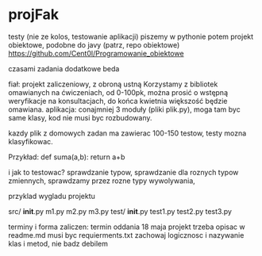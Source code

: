 # projFak

testy (nie ze kolos, testowanie aplikacji)
piszemy w pythonie
potem projekt
obiektowe, podobne do javy (patrz, repo obiektowe)
https://github.com/Cent0l/Programowanie_obiektowe

czasami zadania dodatkowe beda

fiał:   projekt zaliczeniowy, z obroną ustną
Korzystamy z bibliotek omawianych na ćwiczeniach, od 0-100pk, można prosić o wstępną weryfikacje na konsultacjach, do końca kwietnia większość będzie omawiana. 
aplikacja: conajmniej 3 moduły (pliki plik.py), moga tam byc same klasy, kod nie musi byc rozbudowany. 

kazdy plik z domowych zadan ma zawierac 100-150 testow, testy mozna klasyfikowac.

Przykład:
def suma(a,b):
  return a+b

i jak to testowac?
sprawdzanie typow, sprawdzanie dla roznych typow zmiennych, sprawdzamy przez rozne typy wywolywania, 

przyklad wygladu projektu

src/
  __init__.py
  m1.py
  m2.py
  m3.py
test/
  __init__.py
  test1.py
  test2.py
  test3.py


  
terminy i forma zaliczen:
termin oddania 18 maja
projekt trzeba opisac w readme.md
musi byc requierments.txt
zachowaj logicznosc i nazywanie klas i metod, nie badz debilem
